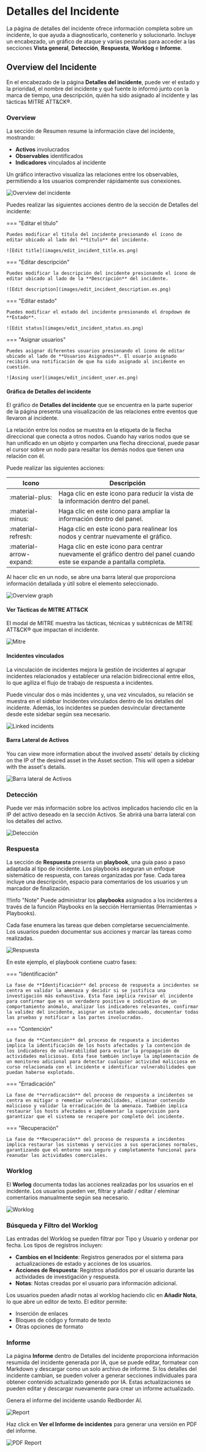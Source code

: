 # Detalles del Incidente

La página de detalles del incidente ofrece información completa sobre un incidente, lo que ayuda a diagnosticarlo, contenerlo y solucionarlo. Incluye un encabezado, un gráfico de ataque y varias pestañas para acceder a las secciones **Vista general**, **Detección**, **Respuesta**, **Worklog** e **Informe**.

## Overview del Incidente

En el encabezado de la página **Detalles del incidente**, puede ver el estado y la prioridad, el nombre del incidente y qué fuente lo informó junto con la marca de tiempo, una descripción, quién ha sido asignado al incidente y las tácticas MITRE ATT&CK®.

### Overview

La sección de Resumen resume la información clave del incidente, mostrando:

- **Activos** involucrados
- **Observables** identificados
- **Indicadores** vinculados al incidente

Un gráfico interactivo visualiza las relaciones entre los observables, permitiendo a los usuarios comprender rápidamente sus conexiones.

![Overview del incidente](images/incidents_overview.es.png)

Puedes realizar las siguientes acciones dentro de la sección de Detalles del incidente:

=== "Editar el título"

    Puedes modificar el título del incidente presionando el ícono de editar ubicado al lado del **título** del incidente.

    ![Edit title](images/edit_incident_title.es.png)

=== "Editar descripción"

    Puedes modificar la descripción del incidente presionando el ícono de editar ubicado al lado de la **Descripción** del incidente.

    ![Edit description](images/edit_incident_description.es.png)

=== "Editar estado"

    Puedes modificar el estado del incidente presionando el dropdown de **Estado**.

    ![Edit status](images/edit_incident_status.es.png)

=== "Asignar usuarios"

    Puedes asignar diferentes usuarios presionando el ícono de editar ubicado al lado de **Usuarios Asignados**. El usuario asignado recibirá una notificación de que ha sido asignado al incidente en cuestión.

    ![Assing user](images/edit_incident_user.es.png)

#### Gráfica de Detalles del incidente

El gráfico de **Detalles del incidente** que se encuentra en la parte superior de la página presenta una visualización de las relaciones entre eventos que llevaron al incidente.

La relación entre los nodos se muestra en la etiqueta de la flecha direccional que conecta a otros nodos. Cuando hay varios nodos que se han unificado en un objeto y comparten una flecha direccional, puede pasar el cursor sobre un nodo para resaltar los demás nodos que tienen una relación con él.

Puede realizar las siguientes acciones:

| Icono                   | Descripción                                                                                                             |
| ----------------------- | ----------------------------------------------------------------------------------------------------------------------- |
| :material-plus:         | Haga clic en este icono para reducir la vista de la información dentro del panel.                                       |
| :material-minus:        | Haga clic en este icono para ampliar la información dentro del panel.                                                   |
| :material-refresh:      | Haga clic en este icono para realinear los nodos y centrar nuevamente el gráfico.                                       |
| :material-arrow-expand: | Haga clic en este icono para centrar nuevamente el gráfico dentro del panel cuando este se expande a pantalla completa. |

Al hacer clic en un nodo, se abre una barra lateral que proporciona información detallada y útil sobre el elemento seleccionado.

![Overview graph](images/overview_graph_sidebar.es.png)

#### Ver Tácticas de MITRE ATT&CK 

El modal de MITRE muestra las tácticas, técnicas y subtécnicas de MITRE ATT&CK® que impactan el incidente.

![Mitre](images/mitre.es.png)

#### Incidentes vinculados

La vinculación de incidentes mejora la gestión de incidentes al agrupar incidentes relacionados y establecer una relación bidireccional entre ellos, lo que agiliza el flujo de trabajo de respuesta a incidentes.

Puede vincular dos o más incidentes y, una vez vinculados, su relación se muestra en el sidebar Incidentes vinculados dentro de los detalles del incidente. Además, los incidentes se pueden desvincular directamente desde este sidebar según sea necesario.

![Linked incidents](images/linked_incidents.es.png)

#### Barra Lateral de Activos

You can view more information about the involved assets' details by clicking on the IP of the desired asset in the Asset section. This will open a sidebar with the asset's details.

![Barra lateral de Activos](images/assets_sidebar.es.png)

### Detección

Puede ver más información sobre los activos implicados haciendo clic en la IP del activo deseado en la sección Activos. Se abrirá una barra lateral con los detalles del activo.

![Detección](images/incidents_detection.es.png)

### Respuesta

La sección de **Respuesta** presenta un **playbook**, una guía paso a paso adaptada al tipo de incidente. Los playbooks aseguran un enfoque sistemático de respuesta, con tareas organizadas por fase. Cada tarea incluye una descripción, espacio para comentarios de los usuarios y un marcador de finalización.

!!!info "Note"
    Puede administrar los **playbooks** asignados a los incidentes a través de la función Playbooks en la sección Herramientas (Herramientas > Playbooks).

Cada fase enumera las tareas que deben completarse secuencialmente. Los usuarios pueden documentar sus acciones y marcar las tareas como realizadas.

![Respuesta](images/incidents_response.es.png)

En este ejemplo, el playbook contiene cuatro fases:

=== "Identificación"

    La fase de **Identificación** del proceso de respuesta a incidentes se centra en validar la amenaza y decidir si se justifica una investigación más exhaustiva. Esta fase implica revisar el incidente para confirmar que es un verdadero positivo e indicativo de un comportamiento anómalo, analizar los indicadores relevantes, confirmar la validez del incidente, asignar un estado adecuado, documentar todas las pruebas y notificar a las partes involucradas.

=== "Contención"

    La fase de **Contención** del proceso de respuesta a incidentes implica la identificación de los hosts afectados y la contención de los indicadores de vulnerabilidad para evitar la propagación de actividades maliciosas. Esta fase también incluye la implementación de un monitoreo adicional para detectar cualquier actividad maliciosa en curso relacionada con el incidente e identificar vulnerabilidades que puedan haberse explotado.

=== "Erradicación"

    La fase de **erradicación** del proceso de respuesta a incidentes se centra en mitigar o remediar vulnerabilidades, eliminar contenido malicioso y validar la erradicación de la amenaza. También implica restaurar los hosts afectados e implementar la supervisión para garantizar que el sistema se recupere por completo del incidente.

=== "Recuperación"

    La fase de **Recuperación** del proceso de respuesta a incidentes implica restaurar los sistemas y servicios a sus operaciones normales, garantizando que el entorno sea seguro y completamente funcional para reanudar las actividades comerciales.

### Worklog

El **Worlog** documenta todas las acciones realizadas por los usuarios en el incidente. Los usuarios pueden ver, filtrar y añadir / editar / eleminar comentarios manualmente según sea necesario.

![Worklog](images/incidents_workload.es.png)

### Búsqueda y Filtro del Worklog

Las entradas del Worklog se pueden filtrar por Tipo y Usuario y ordenar por fecha. Los tipos de registros incluyen:

- **Cambios en el Incidente**: Registros generados por el sistema para actualizaciones de estado y acciones de los usuarios.
- **Acciones de Respuesta**: Registros añadidos por el usuario durante las actividades de investigación y respuesta.
- **Notas**: Notas creadas por el usuario para información adicional.

Los usuarios pueden añadir notas al worklog haciendo clic en **Añadir Nota**, lo que abre un editor de texto. El editor permite:

- Inserción de enlaces
- Bloques de código y formato de texto
- Otras opciones de formato

### Informe

La página **Informe** dentro de Detalles del incidente proporciona información resumida del incidente generada por IA, que se puede editar, formatear con Markdown y descargar como un solo archivo de informe. Si los detalles del incidente cambian, se pueden volver a generar secciones individuales para obtener contenido actualizado generado por IA. Estas actualizaciones se pueden editar y descargar nuevamente para crear un informe actualizado.

Genera el informe del incidente usando Redborder AI.

![Report](images/incidents_report.es.png)

Haz click en **Ver el Informe de incidentes** para generar una versión en PDF del informe.

![PDF Report](images/incidents_report_pdf.es.png)

